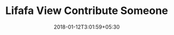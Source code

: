 ---
title: "Lifafa View Contribute Someone"
date: 2018-01-12T3:01:59+05:30
draft: false
layout: lifafa-view-after-open-contribution

contribute: true
contributeSomeone: true
occasionbg: true

---
